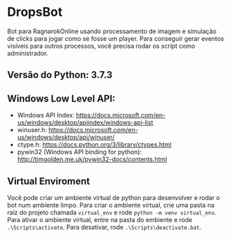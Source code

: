 # DropsBot

Bot para RagnarokOnline usando processamento de imagem e simulação de clicks para jogar como se fosse um player.
Para conseguir gerar eventos visíveis para outros processos, você precisa rodar os script como administrador.

## Versão do Python: 3.7.3

## Windows Low Level API:

 - Windows API Index: https://docs.microsoft.com/en-us/windows/desktop/apiindex/windows-api-list
 - winuser.h: https://docs.microsoft.com/en-us/windows/desktop/api/winuser/
 - ctype.h: https://docs.python.org/3/library/ctypes.html
 - pywin32 (Windows API binding for python): http://timgolden.me.uk/pywin32-docs/contents.html


## Virtual Enviroment

Você pode criar um ambiente virtual de python para desenvolver e rodar o bot num ambiente limpo. Para criar o ambiente virtual, crie uma pasta na raíz do projeto chamada `virtual_env` e rode `python -m venv virtual_env`. Para ativar o ambiente virtual, entre na pasta do embiente e rode `.\Scripts\activate`. Para desativar, rode `.\Scripts\deactivate.bat`.

